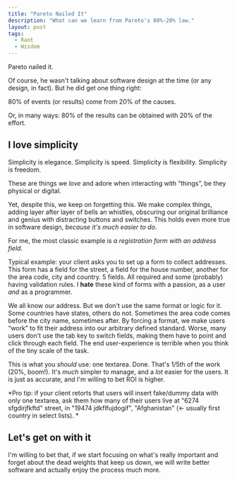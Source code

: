 ```yaml
---
title: "Pareto Nailed It"
description: "What can we learn from Pareto's 80%-20% law."
layout: post
tags:
  - Rant
  - Wisdom
---
```


Pareto nailed it.

Of course, he wasn't talking about software design at the time (or any design, in fact). But he did get one thing right:

80% of events (or results) come from 20% of the causes. 

Or, in many ways: 80% of the results can be obtained with 20% of the effort.

## I love simplicity

Simplicity is elegance. Simplicity is speed. Simplicity is flexibility. Simplicity is freedom. 

These are things we *love* and adore when interacting with &ldquo;things&rdquo;, be they physical or digital. 

Yet, despite this, we keep on forgetting this. We make complex things, adding layer after layer of bells an whistles, obscuring our original brilliance and genius with distracting buttons and switches. This holds even more true in software design, *because it's much easier to do*.

For me, the most classic example is *a registration form with an address field*. 

Typical example: your client asks you to set up a form to collect addresses. This form has a field for the street,  a field for the house number, another for the area code, city and country. 5 fields. All required and some (probably) having validation rules. I **hate** these kind of forms with a passion, as a user *and* as a programmer.

We all know our address. But we don't use the same format or logic for it. Some countries have states, others do not. Sometimes the area code comes before the city name, sometimes after. By forcing a format, we make users &ldquo;work&rdquo; to fit their address into our arbitrary defined standard. Worse, many users don't use the tab key to switch fields, making them have to point and click through each field. The end user-experience is terrible when you think of the tiny scale of the task. 

This is what you *should* use: one textarea. Done. That's 1/5th of the work (20%, boom!). It's *much* simpler to manage, and a *lot* easier for the users. It is just as accurate, and I'm willing to bet ROI is higher. 

*Pro tip: if your client retorts that users will insert fake/dummy data with only one textarea, ask them how many of their users live at "6274 sfgdirjfkftd" street, in "19474 jdkflfujdogif", "Afghanistan" (&lt;- usually first country in select lists). *

## Let's get on with it

I'm willing to bet that, if we start focusing on what's really important and forget about the dead weights that keep us down, we will write better software and actually enjoy the process much more.
